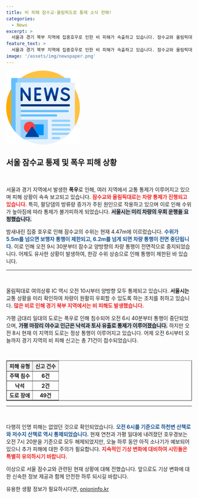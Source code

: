 ```yaml
---
title: 비 피해 잠수교·올림픽도로 통제 소식 전해!
categories:
  - News
excerpt: >
  서울과 경기 북부 지역에 집중호우로 인한 비 피해가 속출하고 있습니다. 잠수교와 올림픽대로는 차량 통제 중이며, 가평 지역 도로는 침수와 낙석으로 전면 통제되었습니다. 시민들은 안전에 유의해야 합니다.
feature_text: >
  서울과 경기 북부 지역에 집중호우로 인한 비 피해가 속출하고 있습니다. 잠수교와 올림픽대로는 차량 통제 중이며, 가평 지역 도로는 침수와 낙석으로 전면 통제되었습니다. 시민들은 안전에 유의해야 합니다.
image: '/assets/img/newspaper.png'
---
```


<p><img src="/assets/img/newspaper.png" alt="kimp 속보" /></p>

<h2 data-ke-size="size26">서울 잠수교 통제 및 폭우 피해 상황</h2>

<p data-ke-size="size16">&nbsp;</p>

<p>서울과 경기 지역에서 발생한 <b>폭우</b>로 인해, 여러 지역에서 교통 통제가 이루어지고 있으며 피해 상황이 속속 보고되고 있습니다. <b><span style="color: #ee2323;">잠수교와 올림픽대로는 차량 통제가 진행되고 있습니다.</span></b> 특히, 팔당댐의 방류량 증가가 주된 원인으로 작용하고 있으며 이로 인해 수위가 높아짐에 따라 통제가 불가피하게 되었습니다. <b><span style="background-color: #21538527;">서울시는 미리 차량의 우회 운행을 요청했습니다.</span></b> </p>

<p>밤새내린 집중 호우로 인해 잠수교의 수위는 현재 4.47m에 이르렀습니다. <b><span style="color: #1a5490;">수위가 5.5m를 넘으면 보행자 통행이 제한되고, 6.2m를 넘게 되면 차량 통행이 전면 중단됩니다.</span></b> 이로 인해 오전 9시 30분부터 잠수교 양방향의 차량 통행이 전면적으로 중지되었습니다. 어제도 유사한 상황이 발생하여, 한강 수위 상승으로 인해 통행이 제한된 바 있습니다. </p>

<hr>

<p data-ke-size="size16">&nbsp;</p>

<p>올림픽대로 여의상류 IC 역시 오전 10시부터 양방향 모두 통제되고 있습니다. <b>서울시는</b> 교통 상황을 미리 확인하여 차량이 원활히 우회할 수 있도록 하는 조치를 취하고 있습니다. <b><span style="color: #ee2323;">많은 비로 인해 경기 북부 지역에서는 비 피해도 발생했습니다.</span></b></p>

<p>가평 금대리 일대의 도로는 폭우로 인해 침수되어 오전 6시 40분부터 통행이 중단되었으며, <b><span style="background-color: #21538527;">가평 마장리 야수교 인근은 낙석과 토사 유출로 통제가 이루어졌습니다.</span></b> 하지만 오전 8시 현재 이 지역의 도로는 정상 통행이 이루어지고 있습니다. 어제 오전 6시부터 오늘까지 경기 지역의 비 피해 신고는 총 71건이 접수되었습니다. </p>

<p><br></p>

<table style="width:100%; border-collapse: collapse;" border="1">
  <tr>
    <th style="text-align: center; background-color: #f2f2f2;">피해 유형</th>
    <th style="text-align: center; background-color: #f2f2f2;">신고 건수</th>
  </tr>
  <tr>
    <td style="text-align: center; height: 17px;"><b>주택 침수</b></td>
    <td style="text-align: center; height: 17px;"><b>6건</b></td>
  </tr>
  <tr>
    <td style="text-align: center; height: 17px;"><b>낙석</b></td>
    <td style="text-align: center; height: 17px;"><b>2건</b></td>
  </tr>
  <tr>
    <td style="text-align: center; height: 17px;"><b>도로 장애</b></td>
    <td style="text-align: center; height: 17px;"><b>49건</b></td>
  </tr>
</table>

<hr>

<p data-ke-size="size16">&nbsp;</p>

<p>다행히 인명 피해는 없었던 것으로 확인되었습니다. <b><span style="color: #1a5490;">오전 6시를 기준으로 하천변 산책로와 저수지 산책로 역시 통제되었습니다.</span></b> 현재 연천과 가평 일대에 내려졌던 호우경보는 오전 7시 20분을 기준으로 모두 해제되었지만, 오늘 하루 동안 아직 소나기가 예보되어 있으니 추가 피해에 대한 주의가 필요합니다. <b><span style="color: #ee2323;">지속적인 기상 변화에 대비하여 시민들은 특별히 유의하시기 바랍니다.</span></b> </p>

<p>이상으로 서울 잠수교와 관련된 현재 상황에 대해 전했습니다. 앞으로도 기상 변화에 대한 신속한 정보 제공과 함께 안전한 하루 되시길 바랍니다.</p>
유용한 생활 정보가 필요하시다면, <a href="https://onioninfo.kr" rel="dofollow">onioninfo.kr</a>


